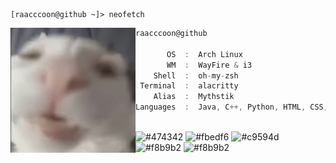 ```
[raacccoon@github ~]> neofetch
```


<img align="left" src="https://github.com/Raacccoon/Raacccoon/blob/b74b61d1864a1d22a1e9ce509b7aa27fa8cad366/capture.png" alt="logo.png" width="200" height="200" /> 

```csharp                                    
raacccoon@github
                                      
       OS  :  Arch Linux
       WM  :  WayFire & i3
    Shell  :  oh-my-zsh
 Terminal  :  alacritty
    Alias  :  Mythstik
Languages  :  Java, C++, Python, HTML, CSS, JavaScript, PHP, SQL                          
```
                                      
                                      
<p align="left">
  &nbsp; &nbsp; &nbsp; &nbsp; &nbsp;&nbsp; &nbsp; &nbsp; &nbsp; &nbsp;&nbsp; &nbsp; &nbsp; &nbsp; &nbsp; &nbsp; &nbsp; &nbsp; &nbsp; &nbsp; &nbsp;&nbsp; &nbsp; &nbsp; &nbsp; &nbsp;&nbsp; &nbsp; &nbsp; &nbsp; &nbsp;
  <img alt="#474342" src="https://via.placeholder.com/15/ADBAC7/000000?text=+" width="25" height="20" />
  <img alt="#fbedf6" src="https://via.placeholder.com/15/6CB6FF/000000?text=+" width="25" height="20" />
  <img alt="#c9594d" src="https://via.placeholder.com/15/F47067/000000?text=+" width="25" height="20" />
  <img alt="#f8b9b2" src="https://via.placeholder.com/15/DCBDFB/000000?text=+" width="25" height="20" />
  <img alt="#f8b9b2" src="https://via.placeholder.com/15/57ab5a/000000?text=+" width="25" height="20" />
</p>
